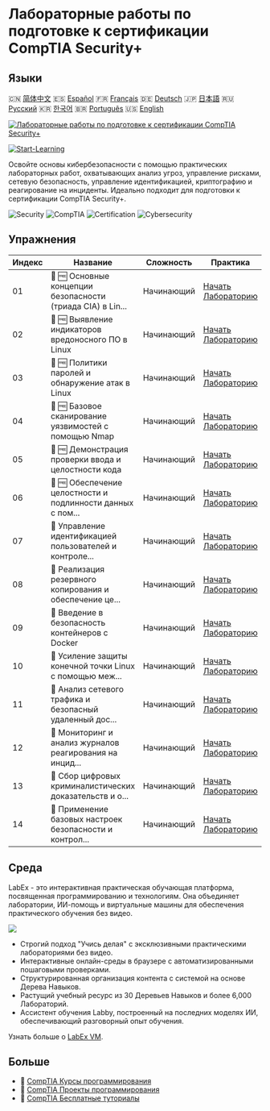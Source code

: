 # Лабораторные работы по подготовке к сертификации CompTIA Security+

## Языки

🇨🇳 [简体中文](README_zh.md) 🇪🇸 [Español](README_es.md) 🇫🇷 [Français](README_fr.md) 🇩🇪 [Deutsch](README_de.md) 🇯🇵 [日本語](README_ja.md) 🇷🇺 [Русский](README_ru.md) 🇰🇷 [한국어](README_ko.md) 🇧🇷 [Português](README_pt.md) 🇺🇸 [English](README.md) 

[![Лабораторные работы по подготовке к сертификации CompTIA Security+](https://cover-creator.labex.io/comptia-security-plus-training-labs.png?lang=ru)](https://labex.io/ru/courses/comptia-security-plus-training-labs)

[![Start-Learning](https://img.shields.io/badge/Start-Learning-whitesmoke?style=for-the-badge)](https://labex.io/ru/courses/comptia-security-plus-training-labs)

Освойте основы кибербезопасности с помощью практических лабораторных работ, охватывающих анализ угроз, управление рисками, сетевую безопасность, управление идентификацией, криптографию и реагирование на инциденты. Идеально подходит для подготовки к сертификации CompTIA Security+.

![Security](https://img.shields.io/badge/Security-whitesmoke?style=for-the-badge&logo=security)
![CompTIA](https://img.shields.io/badge/CompTIA-whitesmoke?style=for-the-badge&logo=comptia)
![Certification](https://img.shields.io/badge/Certification-whitesmoke?style=for-the-badge&logo=certification)
![Cybersecurity](https://img.shields.io/badge/Cybersecurity-whitesmoke?style=for-the-badge&logo=cybersecurity)


## Упражнения

|   Индекс | Название                                                    | Сложность   | Практика                                                                                                                                                      |
|----------|-------------------------------------------------------------|-------------|---------------------------------------------------------------------------------------------------------------------------------------------------------------|
|       01 | 📖 🆓 Основные концепции безопасности (триада CIA) в Lin... | Начинающий  | <a target='_blank' href='https://labex.io/ru/tutorials/comptia-foundational-security-concepts-cia-triad-in-linux-592882'>Начать Лабораторию</a>               |
|       02 | 📖 🆓 Выявление индикаторов вредоносного ПО в Linux         | Начинающий  | <a target='_blank' href='https://labex.io/ru/tutorials/comptia-identifying-malware-indicators-on-linux-592887'>Начать Лабораторию</a>                         |
|       03 | 📖 🆓 Политики паролей и обнаружение атак в Linux           | Начинающий  | <a target='_blank' href='https://labex.io/ru/tutorials/comptia-password-policies-and-detecting-attack-in-linux-592888'>Начать Лабораторию</a>                 |
|       04 | 📖 🆓 Базовое сканирование уязвимостей с помощью Nmap       | Начинающий  | <a target='_blank' href='https://labex.io/ru/tutorials/comptia-basic-vulnerability-scanning-with-nmap-594554'>Начать Лабораторию</a>                          |
|       05 | 📖 🆓 Демонстрация проверки ввода и целостности кода        | Начинающий  | <a target='_blank' href='https://labex.io/ru/tutorials/comptia-demonstrating-input-validation-and-code-integrity-594556'>Начать Лабораторию</a>               |
|       06 | 📖 🆓 Обеспечение целостности и подлинности данных с пом... | Начинающий  | <a target='_blank' href='https://labex.io/ru/tutorials/comptia-ensuring-data-integrity-and-authenticity-with-cryptography-594576'>Начать Лабораторию</a>      |
|       07 | 📖  Управление идентификацией пользователей и контроле...   | Начинающий  | <a target='_blank' href='https://labex.io/ru/tutorials/comptia-managing-user-identities-and-access-controls-in-linux-594585'>Начать Лабораторию</a>           |
|       08 | 📖  Реализация резервного копирования и обеспечение це...   | Начинающий  | <a target='_blank' href='https://labex.io/ru/tutorials/comptia-implementing-data-resilience-backups-and-file-integrity-594583'>Начать Лабораторию</a>         |
|       09 | 📖  Введение в безопасность контейнеров с Docker            | Начинающий  | <a target='_blank' href='https://labex.io/ru/tutorials/comptia-introduction-to-container-security-with-docker-594584'>Начать Лабораторию</a>                  |
|       10 | 📖  Усиление защиты конечной точки Linux с помощью меж...   | Начинающий  | <a target='_blank' href='https://labex.io/ru/tutorials/comptia-hardening-a-linux-endpoint-with-firewall-and-service-management-594582'>Начать Лабораторию</a> |
|       11 | 📖  Анализ сетевого трафика и безопасный удаленный дос...   | Начинающий  | <a target='_blank' href='https://labex.io/ru/tutorials/comptia-network-traffic-analysis-and-secure-remote-access-594587'>Начать Лабораторию</a>               |
|       12 | 📖  Мониторинг и анализ журналов реагирования на инцид...   | Начинающий  | <a target='_blank' href='https://labex.io/ru/tutorials/comptia-monitoring-and-incident-response-log-analysis-594586'>Начать Лабораторию</a>                   |
|       13 | 📖  Сбор цифровых криминалистических доказательств и о...   | Начинающий  | <a target='_blank' href='https://labex.io/ru/tutorials/comptia-digital-forensics-evidence-acquisition-and-integrity-594581'>Начать Лабораторию</a>            |
|       14 | 📖  Применение базовых настроек безопасности и контрол...   | Начинающий  | <a target='_blank' href='https://labex.io/ru/tutorials/comptia-applying-security-baselines-and-compliance-controls-594580'>Начать Лабораторию</a>             |

## Среда

LabEx - это интерактивная практическая обучающая платформа, посвященная программированию и технологиям. Она объединяет лаборатории, ИИ-помощь и виртуальные машины для обеспечения практического обучения без видео.

![](https://tutorial-screenshot.getvm.io/images/vm-1725247253.png)

- Строгий подход "Учись делая" с эксклюзивными практическими лабораториями без видео.
- Интерактивные онлайн-среды в браузере с автоматизированными пошаговыми проверками.
- Структурированная организация контента с системой на основе Дерева Навыков.
- Растущий учебный ресурс из 30 Деревьев Навыков и более 6,000 Лабораторий.
- Ассистент обучения Labby, построенный на последних моделях ИИ, обеспечивающий разговорный опыт обучения.

Узнать больше о [LabEx VM](https://support.labex.io/using-labex/virtual-machine).

## Больше

- 🔗 [CompTIA Курсы программирования](https://github.com/labex-labs/awesome-programming-courses)
- 🔗 [CompTIA Проекты программирования](https://github.com/labex-labs/awesome-programming-projects)
- 🔗 [CompTIA Бесплатные туториалы](https://github.com/labex-labs/comptia-free-tutorials)

